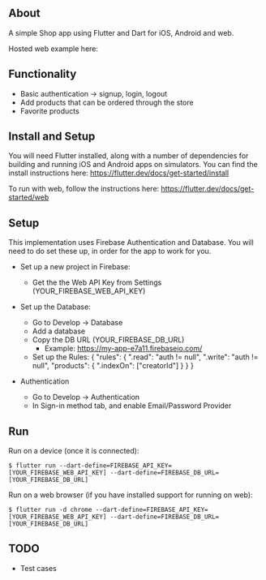 ## About

A simple Shop app using Flutter and Dart for iOS, Android and web.

Hosted web example here:

## Functionality

- Basic authentication -> signup, login, logout
- Add products that can be ordered through the store
- Favorite products

## Install and Setup

You will need Flutter installed, along with a number of dependencies for building and running iOS and Android apps on simulators. You can find the install instructions here: https://flutter.dev/docs/get-started/install

To run with web, follow the instructions here: https://flutter.dev/docs/get-started/web

## Setup

This implementation uses Firebase Authentication and Database. You will need to do set these up, in order for the app to work for you.

- Set up a new project in Firebase:

  - Get the the Web API Key from Settings (YOUR_FIREBASE_WEB_API_KEY)

- Set up the Database:

  - Go to Develop -> Database
  - Add a database
  - Copy the DB URL (YOUR_FIREBASE_DB_URL)
    - Example: https://my-app-e7a11.firebaseio.com/
  - Set up the Rules:
    {
    "rules": {
    ".read": "auth != null",
    ".write": "auth != null",
    "products": {
    ".indexOn": ["creatorId"]
    }
    }
    }

- Authentication
  - Go to Develop -> Authentication
  - In Sign-in method tab, and enable Email/Password Provider

## Run

Run on a device (once it is connected):

    $ flutter run --dart-define=FIREBASE_API_KEY=[YOUR_FIREBASE_WEB_API_KEY] --dart-define=FIREBASE_DB_URL=[YOUR_FIREBASE_DB_URL]

Run on a web browser (if you have installed support for running on web):

    $ flutter run -d chrome --dart-define=FIREBASE_API_KEY=[YOUR_FIREBASE_WEB_API_KEY] --dart-define=FIREBASE_DB_URL=[YOUR_FIREBASE_DB_URL]

## TODO

- Test cases
